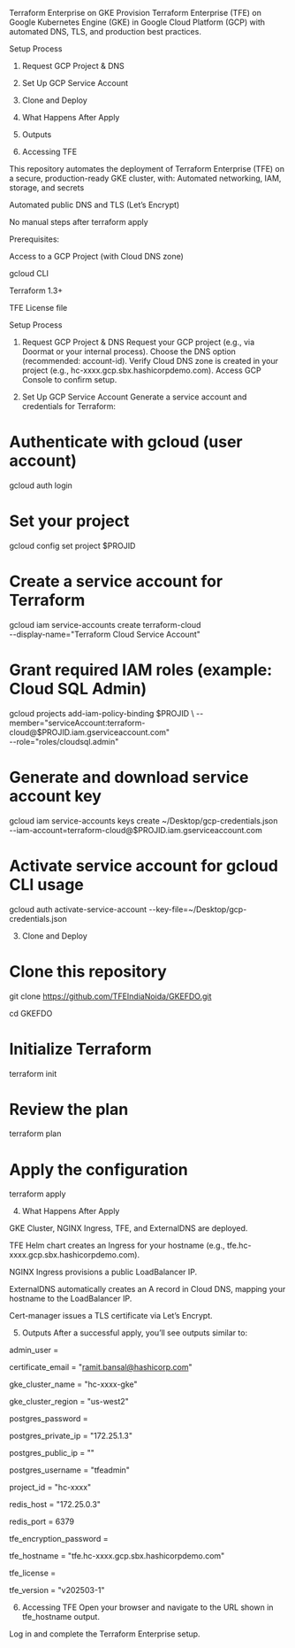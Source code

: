Terraform Enterprise on GKE
Provision Terraform Enterprise (TFE) on Google Kubernetes Engine (GKE) in Google Cloud Platform (GCP) with automated DNS, TLS, and production best practices.

Setup Process

1. Request GCP Project & DNS

2. Set Up GCP Service Account

3. Clone and Deploy

4. What Happens After Apply

5. Outputs

6. Accessing TFE

This repository automates the deployment of Terraform Enterprise (TFE) on a secure, production-ready GKE cluster, with:
Automated networking, IAM, storage, and secrets

Automated public DNS and TLS (Let’s Encrypt)

No manual steps after terraform apply

Prerequisites:

Access to a GCP Project (with Cloud DNS zone)

gcloud CLI

Terraform 1.3+

TFE License file

Setup Process
1. Request GCP Project & DNS
Request your GCP project (e.g., via Doormat or your internal process).
Choose the DNS option (recommended: account-id).
Verify Cloud DNS zone is created in your project (e.g., hc-xxxx.gcp.sbx.hashicorpdemo.com).
Access GCP Console to confirm setup.

2. Set Up GCP Service Account
Generate a service account and credentials for Terraform:

# Authenticate with gcloud (user account)
gcloud auth login

# Set your project
gcloud config set project $PROJID

# Create a service account for Terraform
gcloud iam service-accounts create terraform-cloud \
  --display-name="Terraform Cloud Service Account"

# Grant required IAM roles (example: Cloud SQL Admin)
gcloud projects add-iam-policy-binding $PROJID \
  --member="serviceAccount:terraform-cloud@$PROJID.iam.gserviceaccount.com" \
  --role="roles/cloudsql.admin"

# Generate and download service account key
gcloud iam service-accounts keys create ~/Desktop/gcp-credentials.json \
  --iam-account=terraform-cloud@$PROJID.iam.gserviceaccount.com

# Activate service account for gcloud CLI usage
gcloud auth activate-service-account --key-file=~/Desktop/gcp-credentials.json

3. Clone and Deploy
# Clone this repository
git clone https://github.com/TFEIndiaNoida/GKEFDO.git

cd GKEFDO

# Initialize Terraform
terraform init

# Review the plan
terraform plan

# Apply the configuration
terraform apply

4. What Happens After Apply

GKE Cluster, NGINX Ingress, TFE, and ExternalDNS are deployed.

TFE Helm chart creates an Ingress for your hostname (e.g., tfe.hc-xxxx.gcp.sbx.hashicorpdemo.com).

NGINX Ingress provisions a public LoadBalancer IP.

ExternalDNS automatically creates an A record in Cloud DNS, mapping your hostname to the LoadBalancer IP.

Cert-manager issues a TLS certificate via Let’s Encrypt.

5. Outputs
After a successful apply, you’ll see outputs similar to:


admin_user                = <sensitive>

certificate_email         = "ramit.bansal@hashicorp.com"

gke_cluster_name          = "hc-xxxx-gke"

gke_cluster_region        = "us-west2"

postgres_password         = <sensitive>

postgres_private_ip       = "172.25.1.3"

postgres_public_ip        = ""

postgres_username         = "tfeadmin"

project_id                = "hc-xxxx"

redis_host                = "172.25.0.3"

redis_port                = 6379

tfe_encryption_password   = <sensitive>

tfe_hostname              = "tfe.hc-xxxx.gcp.sbx.hashicorpdemo.com"

tfe_license               = <sensitive>

tfe_version               = "v202503-1"

6. Accessing TFE
Open your browser and navigate to the URL shown in tfe_hostname output.

Log in and complete the Terraform Enterprise setup.
